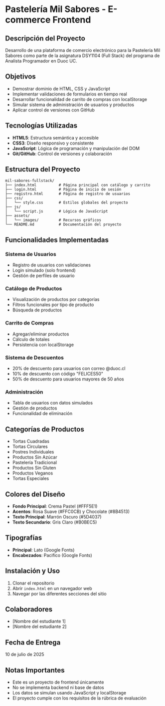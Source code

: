 # Pastelería Mil Sabores - E-commerce Frontend

## Descripción del Proyecto
Desarrollo de una plataforma de comercio electrónico para la Pastelería Mil Sabores como parte de la asignatura DSY1104 (Full Stack) del programa de Analista Programador en Duoc UC.

## Objetivos
- Demostrar dominio de HTML, CSS y JavaScript
- Implementar validaciones de formularios en tiempo real
- Desarrollar funcionalidad de carrito de compras con localStorage
- Simular sistema de administración de usuarios y productos
- Aplicar control de versiones con GitHub

## Tecnologías Utilizadas
- **HTML5**: Estructura semántica y accesible
- **CSS3**: Diseño responsivo y consistente
- **JavaScript**: Lógica de programación y manipulación del DOM
- **Git/GitHub**: Control de versiones y colaboración

## Estructura del Proyecto
```
mil-sabores-fullstack/
├── index.html          # Página principal con catálogo y carrito
├── login.html          # Página de inicio de sesión
├── registro.html       # Página de registro de usuarios
├── css/
│   └── style.css       # Estilos globales del proyecto
├── js/
│   └── script.js       # Lógica de JavaScript
├── assets/
│   └── images/         # Recursos gráficos
└── README.md           # Documentación del proyecto
```

## Funcionalidades Implementadas

### Sistema de Usuarios
- Registro de usuarios con validaciones
- Login simulado (solo frontend)
- Gestión de perfiles de usuario

### Catálogo de Productos
- Visualización de productos por categorías
- Filtros funcionales por tipo de producto
- Búsqueda de productos

### Carrito de Compras
- Agregar/eliminar productos
- Cálculo de totales
- Persistencia con localStorage

### Sistema de Descuentos
- 20% de descuento para usuarios con correo @duoc.cl
- 10% de descuento con código "FELICES50"
- 50% de descuento para usuarios mayores de 50 años

### Administración
- Tabla de usuarios con datos simulados
- Gestión de productos
- Funcionalidad de eliminación

## Categorías de Productos
- Tortas Cuadradas
- Tortas Circulares
- Postres Individuales
- Productos Sin Azúcar
- Pastelería Tradicional
- Productos Sin Gluten
- Productos Veganos
- Tortas Especiales

## Colores del Diseño
- **Fondo Principal**: Crema Pastel (#FFF5E1)
- **Acentos**: Rosa Suave (#FFC0CB) y Chocolate (#8B4513)
- **Texto Principal**: Marrón Oscuro (#5D4037)
- **Texto Secundario**: Gris Claro (#B0BEC5)

## Tipografías
- **Principal**: Lato (Google Fonts)
- **Encabezados**: Pacifico (Google Fonts)

## Instalación y Uso
1. Clonar el repositorio
2. Abrir `index.html` en un navegador web
3. Navegar por las diferentes secciones del sitio

## Colaboradores
- [Nombre del estudiante 1]
- [Nombre del estudiante 2]

## Fecha de Entrega
10 de julio de 2025

## Notas Importantes
- Este es un proyecto de frontend únicamente
- No se implementa backend ni base de datos
- Los datos se simulan usando JavaScript y localStorage
- El proyecto cumple con los requisitos de la rúbrica de evaluación
